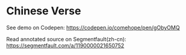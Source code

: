 # Chinese Verse

See demo on Codepen: https://codepen.io/comehope/pen/gObyOMQ

Read annotated source on Segmentfault(zh-cn): https://segmentfault.com/a/1190000021650752
